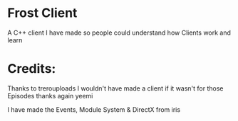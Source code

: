 # Frost Client
A C++ client I have made so people could understand how Clients work and learn

# Credits:
Thanks to trerouploads 
I wouldn't have made a client if it wasn't for those Episodes thanks again yeemi

I have made the Events, Module System & DirectX from iris
